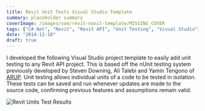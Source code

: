 ```yaml
---
title: Revit Unit Tests Visual Studio Template
summary: placeholder summary
coverImage: /images/som/revit-nunit-template/MISSING_COVER
tags: ["C#.Net", "Revit", "Revit API", "Unit Testing", "Visual Studio"]
date: "2014-12-10"
draft: true
---
```


I developed the following Visual Studio project template to easily add unit testing to any Revit API project. This is based off the nUnit testing system previously developed by Steven Downing, Ali Talebi and Yamin Tengono of [ARUP](http://thebuildingcoder.typepad.com/blog/2013/07/revit-add-in-unit-testing.html). Unit testing allows individual units of a code to be tested in isolation. These tests can be saved and run whenever updates are made to the source code, confirming previous features and assumptions remain valid.

![Revit Units Test Results](Revit-Units-Test-Results.png)
